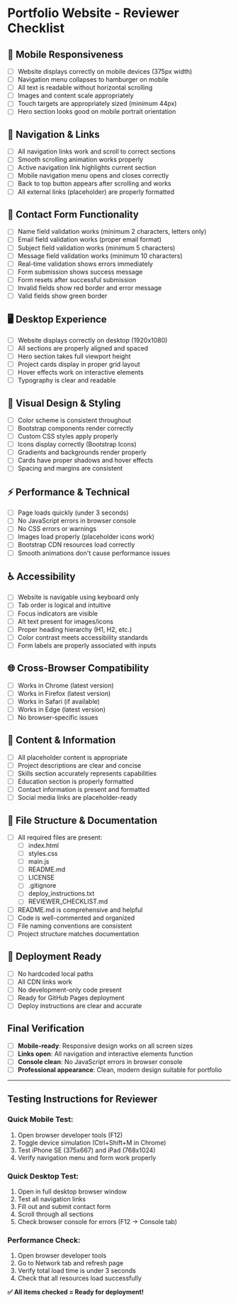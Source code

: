 # Portfolio Website - Reviewer Checklist

## 📱 Mobile Responsiveness
- [ ] Website displays correctly on mobile devices (375px width)
- [ ] Navigation menu collapses to hamburger on mobile
- [ ] All text is readable without horizontal scrolling
- [ ] Images and content scale appropriately
- [ ] Touch targets are appropriately sized (minimum 44px)
- [ ] Hero section looks good on mobile portrait orientation

## 🔗 Navigation & Links
- [ ] All navigation links work and scroll to correct sections
- [ ] Smooth scrolling animation works properly
- [ ] Active navigation link highlights current section
- [ ] Mobile navigation menu opens and closes correctly
- [ ] Back to top button appears after scrolling and works
- [ ] All external links (placeholder) are properly formatted

## 📝 Contact Form Functionality
- [ ] Name field validation works (minimum 2 characters, letters only)
- [ ] Email field validation works (proper email format)
- [ ] Subject field validation works (minimum 5 characters)
- [ ] Message field validation works (minimum 10 characters)
- [ ] Real-time validation shows errors immediately
- [ ] Form submission shows success message
- [ ] Form resets after successful submission
- [ ] Invalid fields show red border and error message
- [ ] Valid fields show green border

## 🖥️ Desktop Experience
- [ ] Website displays correctly on desktop (1920x1080)
- [ ] All sections are properly aligned and spaced
- [ ] Hero section takes full viewport height
- [ ] Project cards display in proper grid layout
- [ ] Hover effects work on interactive elements
- [ ] Typography is clear and readable

## 🎨 Visual Design & Styling
- [ ] Color scheme is consistent throughout
- [ ] Bootstrap components render correctly
- [ ] Custom CSS styles apply properly
- [ ] Icons display correctly (Bootstrap Icons)
- [ ] Gradients and backgrounds render properly
- [ ] Cards have proper shadows and hover effects
- [ ] Spacing and margins are consistent

## ⚡ Performance & Technical
- [ ] Page loads quickly (under 3 seconds)
- [ ] No JavaScript errors in browser console
- [ ] No CSS errors or warnings
- [ ] Images load properly (placeholder icons work)
- [ ] Bootstrap CDN resources load correctly
- [ ] Smooth animations don't cause performance issues

## ♿ Accessibility
- [ ] Website is navigable using keyboard only
- [ ] Tab order is logical and intuitive
- [ ] Focus indicators are visible
- [ ] Alt text present for images/icons
- [ ] Proper heading hierarchy (H1, H2, etc.)
- [ ] Color contrast meets accessibility standards
- [ ] Form labels are properly associated with inputs

## 🌐 Cross-Browser Compatibility
- [ ] Works in Chrome (latest version)
- [ ] Works in Firefox (latest version)
- [ ] Works in Safari (if available)
- [ ] Works in Edge (latest version)
- [ ] No browser-specific issues

## 📄 Content & Information
- [ ] All placeholder content is appropriate
- [ ] Project descriptions are clear and concise
- [ ] Skills section accurately represents capabilities
- [ ] Education section is properly formatted
- [ ] Contact information is present and formatted
- [ ] Social media links are placeholder-ready

## 📁 File Structure & Documentation
- [ ] All required files are present:
  - [ ] index.html
  - [ ] styles.css
  - [ ] main.js
  - [ ] README.md
  - [ ] LICENSE
  - [ ] .gitignore
  - [ ] deploy_instructions.txt
  - [ ] REVIEWER_CHECKLIST.md
- [ ] README.md is comprehensive and helpful
- [ ] Code is well-commented and organized
- [ ] File naming conventions are consistent
- [ ] Project structure matches documentation

## 🚀 Deployment Ready
- [ ] No hardcoded local paths
- [ ] All CDN links work
- [ ] No development-only code present
- [ ] Ready for GitHub Pages deployment
- [ ] Deploy instructions are clear and accurate

## Final Verification
- [ ] **Mobile-ready**: Responsive design works on all screen sizes
- [ ] **Links open**: All navigation and interactive elements function
- [ ] **Console clean**: No JavaScript errors in browser console
- [ ] **Professional appearance**: Clean, modern design suitable for portfolio

---

## Testing Instructions for Reviewer

### Quick Mobile Test:
1. Open browser developer tools (F12)
2. Toggle device simulation (Ctrl+Shift+M in Chrome)
3. Test iPhone SE (375x667) and iPad (768x1024)
4. Verify navigation menu and form work properly

### Quick Desktop Test:
1. Open in full desktop browser window
2. Test all navigation links
3. Fill out and submit contact form
4. Scroll through all sections
5. Check browser console for errors (F12 → Console tab)

### Performance Check:
1. Open browser developer tools
2. Go to Network tab and refresh page
3. Verify total load time is under 3 seconds
4. Check that all resources load successfully

**✅ All items checked = Ready for deployment!**

